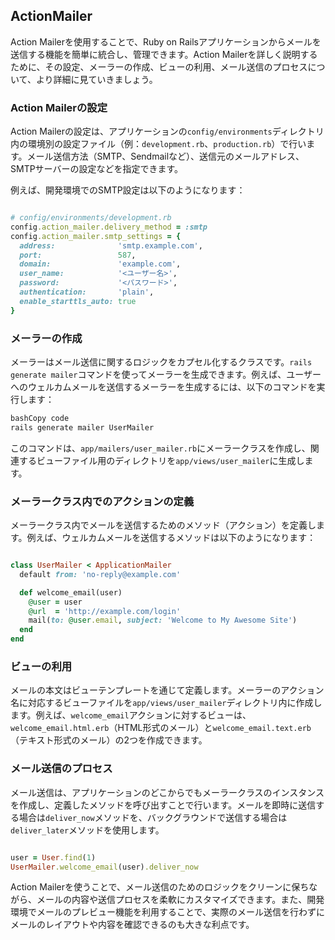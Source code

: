 ## ActionMailer

Action Mailerを使用することで、Ruby on Railsアプリケーションからメールを送信する機能を簡単に統合し、管理できます。Action Mailerを詳しく説明するために、その設定、メーラーの作成、ビューの利用、メール送信のプロセスについて、より詳細に見ていきましょう。

### Action Mailerの設定

Action Mailerの設定は、アプリケーションの`config/environments`ディレクトリ内の環境別の設定ファイル（例：`development.rb`、`production.rb`）で行います。メール送信方法（SMTP、Sendmailなど）、送信元のメールアドレス、SMTPサーバーの設定などを指定できます。

例えば、開発環境でのSMTP設定は以下のようになります：

```ruby

# config/environments/development.rb
config.action_mailer.delivery_method = :smtp
config.action_mailer.smtp_settings = {
  address:              'smtp.example.com',
  port:                 587,
  domain:               'example.com',
  user_name:            '<ユーザー名>',
  password:             '<パスワード>',
  authentication:       'plain',
  enable_starttls_auto: true
}

```

### メーラーの作成

メーラーはメール送信に関するロジックをカプセル化するクラスです。`rails generate mailer`コマンドを使ってメーラーを生成できます。例えば、ユーザーへのウェルカムメールを送信するメーラーを生成するには、以下のコマンドを実行します：

```bash
bashCopy code
rails generate mailer UserMailer

```

このコマンドは、`app/mailers/user_mailer.rb`にメーラークラスを作成し、関連するビューファイル用のディレクトリを`app/views/user_mailer`に生成します。

### メーラークラス内でのアクションの定義

メーラークラス内でメールを送信するためのメソッド（アクション）を定義します。例えば、ウェルカムメールを送信するメソッドは以下のようになります：

```ruby

class UserMailer < ApplicationMailer
  default from: 'no-reply@example.com'

  def welcome_email(user)
    @user = user
    @url  = 'http://example.com/login'
    mail(to: @user.email, subject: 'Welcome to My Awesome Site')
  end
end

```

### ビューの利用

メールの本文はビューテンプレートを通じて定義します。メーラーのアクション名に対応するビューファイルを`app/views/user_mailer`ディレクトリ内に作成します。例えば、`welcome_email`アクションに対するビューは、`welcome_email.html.erb`（HTML形式のメール）と`welcome_email.text.erb`（テキスト形式のメール）の2つを作成できます。

### メール送信のプロセス

メール送信は、アプリケーションのどこからでもメーラークラスのインスタンスを作成し、定義したメソッドを呼び出すことで行います。メールを即時に送信する場合は`deliver_now`メソッドを、バックグラウンドで送信する場合は`deliver_later`メソッドを使用します。

```ruby

user = User.find(1)
UserMailer.welcome_email(user).deliver_now

```

Action Mailerを使うことで、メール送信のためのロジックをクリーンに保ちながら、メールの内容や送信プロセスを柔軟にカスタマイズできます。また、開発環境でメールのプレビュー機能を利用することで、実際のメール送信を行わずにメールのレイアウトや内容を確認できるのも大きな利点です。